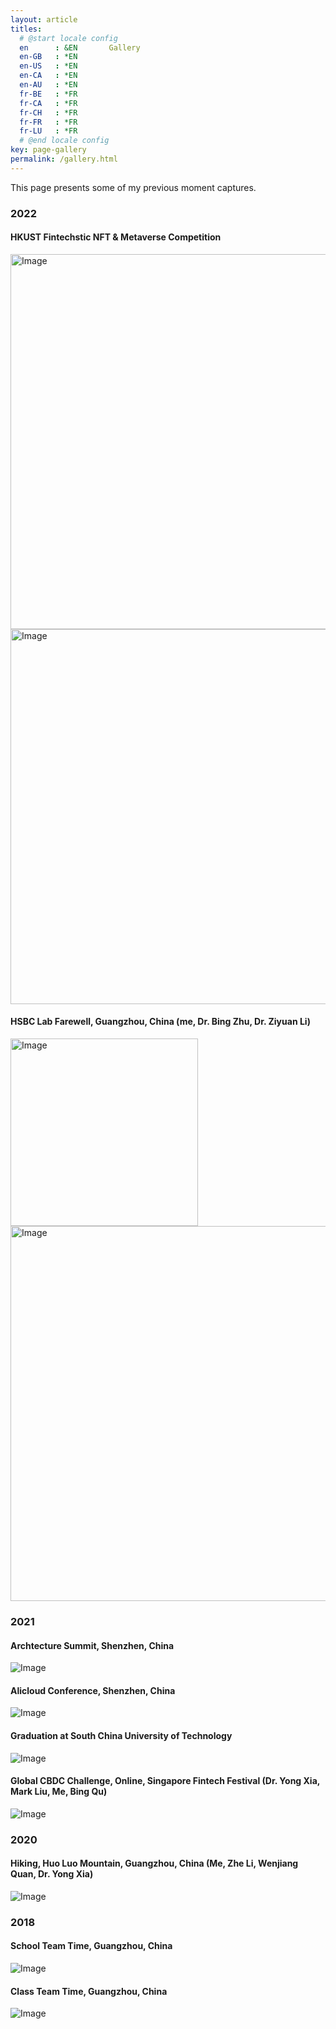 ```yaml
---
layout: article
titles:
  # @start locale config
  en      : &EN       Gallery
  en-GB   : *EN
  en-US   : *EN
  en-CA   : *EN
  en-AU   : *EN
  fr-BE   : *FR
  fr-CA   : *FR
  fr-CH   : *FR
  fr-FR   : *FR
  fr-LU   : *FR
  # @end locale config
key: page-gallery
permalink: /gallery.html
---
```

This page presents some of my previous moment captures.

### **2022**

#### HKUST Fintechstic NFT & Metaverse Competition
 <img src="assets/images/gallery/Fintechstic_NFT.jpg" alt="Image" title="HKUST_Fintechstic" width=600>

 <img src="assets/images/gallery/mentor.jpg" alt="Image" title="mentor" width=600>


#### HSBC Lab Farewell, Guangzhou, China (me, Dr. Bing Zhu, Dr. Ziyuan Li)
 <img src="assets/images/gallery/HSBC_Lab.jpg" alt="Image" title="HSBC_Lab" width=300>
 <img src="assets/images/gallery/three_NFT.png" alt="Image" title="NFT" width=600>

<!-- #### Government Report, Guangzhou, China (Dr. Ziyuan Li, me)
<img src="assets/images/gallery/Government%20Report.jpg" alt="Image" title="Report" width=600> -->

<!-- #### Skiing, Guangzhou, China (Me, Zhang Yi, Yinzhi Xiong, Dr. Ziyuan Li)
 ![Image](assets/images/gallery/Skiing.jpg "Image@512x512") -->

### **2021**
#### Archtecture Summit, Shenzhen, China
 ![Image](assets/images/gallery/ArchSummit.jpg "Image@512x512")

#### Alicloud Conference, Shenzhen, China
 ![Image](assets/images/gallery/AliCloud.jpg "Image@512x512")

#### Graduation at South China University of Technology
 ![Image](assets/images/gallery/graduation2.jpg "Image@512x512")

#### Global CBDC Challenge, Online, Singapore Fintech Festival (Dr. Yong Xia, Mark Liu, Me, Bing Qu)
![Image](assets/images/gallery/Global%20CBDC%20Challenge.png "Image@512x512")

### **2020**
#### Hiking, Huo Luo Mountain, Guangzhou, China (Me, Zhe Li, Wenjiang Quan, Dr. Yong Xia)
 ![Image](assets/images/gallery/Hiking2.jpg "Image@512x512")

### **2018**
#### School Team Time, Guangzhou, China
![Image](assets/images/gallery/2018_Basketball.jpg "School Team Time")

#### Class Team Time, Guangzhou, China
![Image](assets/images/gallery/2018_basketball2.jpg "Class Team Time")